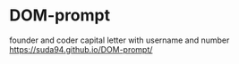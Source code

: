 # DOM-prompt
founder and coder
capital letter with username and number 
https://suda94.github.io/DOM-prompt/
